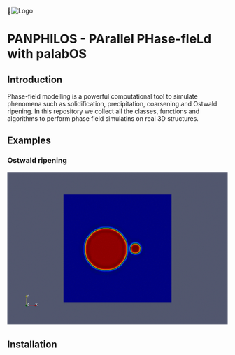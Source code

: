 ![Logo]()

# PANPHILOS - PArallel PHase-fIeLd with palabOS

## Introduction

Phase-field modelling is a powerful computational tool to simulate phenomena such as solidification, precipitation, coarsening and Ostwald ripening. In this repository we collect all the classes, functions and algorithms to perform phase field simulatins on real 3D structures. 

##  Examples

### Ostwald ripening
![Alt Text](./twoParticles.gif)

## Installation
